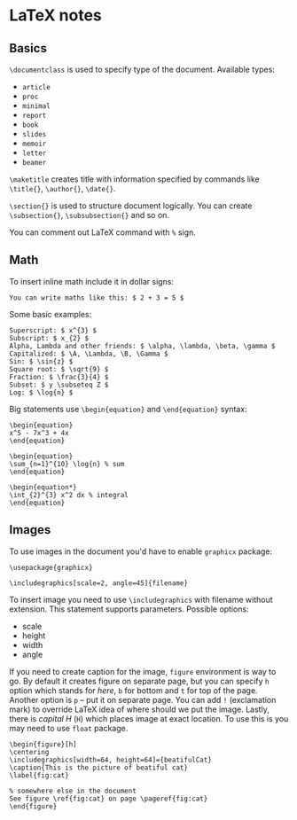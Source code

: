 # LaTeX notes

## Basics

`\documentclass` is used to specify type of the document. Available types:

* `article`
* `proc`
* `minimal`
* `report`
* `book`
* `slides`
* `memoir`
* `letter`
* `beamer`

`\maketitle` creates title with information specified by commands like `\title{}`, `\author{}`, `\date{}`.

`\section{}` is used to structure document logically. You can create `\subsection{}`, `\subsubsection{}` and so on.

You can comment out LaTeX command with `%` sign.

## Math

To insert inline math include it in dollar signs:

```TeX
You can write maths like this: $ 2 + 3 = 5 $
```

Some basic examples:

```TeX
Superscript: $ x^{3} $
Subscript: $ x_{2} $
Alpha, Lambda and other friends: $ \alpha, \lambda, \beta, \gamma $
Capitalized: $ \A, \Lambda, \B, \Gamma $
Sin: $ \sin{z} $
Square root: $ \sqrt{9} $
Fraction: $ \frac{3}{4} $
Subset: $ y \subseteq Z $
Log: $ \log{n} $
```

Big statements use `\begin{equation}` and `\end{equation}` syntax:

```TeX
\begin{equation}
x^5 - 7x^3 + 4x
\end{equation}

\begin{equation}
\sum_{n=1}^{10} \log{n} % sum
\end{equation}

\begin{equation*}
\int_{2}^{3} x^2 dx % integral
\end{equation}
```

## Images

To use images in the document you'd have to enable `graphicx` package:

```TeX
\usepackage{graphicx}

\includegraphics[scale=2, angle=45]{filename}
```

To insert image you need to use `\includegraphics` with filename without extension. This statement supports parameters. Possible options:

* scale
* height
* width
* angle

If you need to create caption for the image, `figure` environment is way to go. By default it creates figure on separate page, but you can specify `h` option which stands for *here*, `b` for bottom and `t` for top of the page. Another option is `p` – put it on separate page. You can add `!` (exclamation mark) to override LaTeX idea of where should we put the image. Lastly, there is *capital H* (`H`) which places image at exact location. To use this is you may need to use `float` package.

```TeX
\begin{figure}[h]
\centering
\includegraphics[width=64, height=64]={beatifulCat}
\caption{This is the picture of beatiful cat}
\label{fig:cat}

% somewhere else in the document
See figure \ref{fig:cat} on page \pageref{fig:cat}
\end{figure}
```
